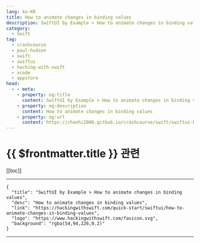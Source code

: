 ```yaml
---
lang: ko-KR
title: How to animate changes in binding values
description: SwiftUI by Example > How to animate changes in binding values
category:
  - Swift
tag: 
  - crashcourse
  - paul-hudson
  - swift
  - swiftui
  - hacking-with-swift
  - xcode
  - appstore
head:
  - - meta:
    - property: og:title
      content: SwiftUI by Example > How to animate changes in binding values
    - property: og:description
      content: How to animate changes in binding values
    - property: og:url
      content: https://chanhi2000.github.io/crashcourse/swift/swiftui-by-example/18-animation/how-to-animate-changes-in-binding-values.html
---
```


# {{ $frontmatter.title }} 관련

[[toc]]

---

```component VPCard
{
  "title": "SwiftUI by Example > How to animate changes in binding values",
  "desc": "How to animate changes in binding values",
  "link": "https://hackingwithswift.com/quick-start/swiftui/how-to-animate-changes-in-binding-values",
  "logo": "https://www.hackingwithswift.com/favicon.svg",
  "background": "rgba(54,94,226,0.2)"
}
```

---

<TagLinks />